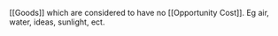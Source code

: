[[Goods]] which are considered to have no [[Opportunity Cost]]. Eg air, water, ideas, sunlight, ect.